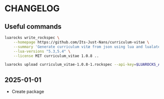 # CHANGELOG

## Useful commands

```sh
luarocks write_rockspec \
    --homepage https://github.com/Its-Just-Nans/curriculum-vitae \
    --summary 'Generate curriculum vitæ from json using lua and lualatex.' \
    --lua-versions "5.3,5.4" \
    --license MIT curriculum_vitae 1.0.8 ..

luarocks upload curriculum_vitae-1.0.8-1.rockspec --api-key=$LUAROCKS_API_KEY
```

## 2025-01-01

- Create package
